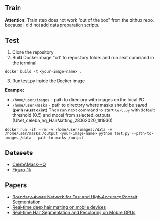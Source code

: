 ## Train
**Attention:** Train step does not work "out of the box" from the github repo, because I did not add data preparation scripts.

## Test
1. Clone the repository
2. Build Docker image
"cd" to repository folder and run next command in the terminal
```
docker build -t <your-image-name> .
```
3. Run test.py inside the Docker image

**Example:**
- `/home/user/images` - path to directory with images on the local PC
- `/home/user/masks` - path to directory where masks should be saved (**path must exist**)
Then run next command to start `test.py` with default threshold (0.5) and model from selected_outputs (UNet_celeba_hq_HairMatting_28062020_101930)
```
docker run -it --rm -v /home/user/images:/data -v /home/user/masks:/output <your-image-name> python test.py --path-to-images /data --path-to-masks /output
```

## Datasets
- [CelebAMask-HQ](https://github.com/switchablenorms/CelebAMask-HQ)
- [Figaro-1k](http://projects.i-ctm.eu/it/progetto/figaro-1k)

## Papers
- [Boundary-Aware Network for Fast and High-Accuracy Portrait Segmentation](https://arxiv.org/abs/1901.03814)
- [Real-time deep hair matting on mobile devices](https://arxiv.org/abs/1712.07168)
- [Real-time Hair Segmentation and Recoloring on Mobile GPUs](https://arxiv.org/abs/1907.06740)